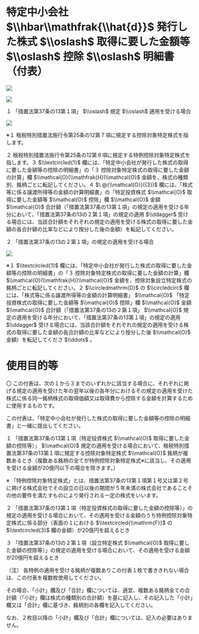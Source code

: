 # 特定中小会社 $\\hbar\\mathfrak{\\hat{d}}$ 発行した株式 $\\oslash$ 取得に要した金額等 $\\oslash$ 控除 $\\oslash$ 明細書（付表）

![](https://www.nta.go.jp/tmp/9d459186-66b9-49b6-913b-c2944b674333/images/77f207288647690f82f2e2ccb0c7b2d41602038de7fa248bfd0d7d47efdc6e00.jpg)

![](https://www.nta.go.jp/tmp/9d459186-66b9-49b6-913b-c2944b674333/images/8779c4d954e9da19f6da33645a5e9ba7fe2736b44b23d8e1c143b671eeeb7fd7.jpg)

１ 「措置法第37条の13第１項」 $\\oslash$ 規定 $\\oslash$ 適用を受ける場合

![](https://www.nta.go.jp/tmp/9d459186-66b9-49b6-913b-c2944b674333/images/e87b51529acb23a66d40872cf894422a10f050591123ede3ca675ab81b3b4da4.jpg)

※１ 租税特別措置法施行令第25条の12第７項に規定する控除対象特定株式を指します。

２ 租税特別措置法施行令第25条の12第８項に規定する特例控除対象特定株式を指します。３ $\\textcircled{1}$ 欄には、「特定中小会社が発行した株式の取得に要した金額等の控除の明細書」の「３ 控除対象特定株式の取得に要した金額の計算」欄 $\\mathcal{O}(\\mathfrak{H})\\mathcal{O}$ 金額を、株式の種類別、銘柄ごとに転記してください。４ $\ @{\\mathcal{O}}({3})$ 欄には、「株式等に係る譲渡所得等の金額の計算明細書」の「特定投資株式 $\\mathcal{O}$ 取得に要した金額等 $\\mathcal{O}$ 控除」欄 $\\mathcal{O}$ 金額 $\\mathcal{O}$ 合計額（「措置法第37条の13第１項」の規定の適用を受ける年分において、「措置法第37条の13の２第１項」の規定の適用 $\\ddagger$ 受ける場合には、当該合計額をそれぞれの規定の適用を受ける株式の取得に要した金額の各合計額の比率などにより按分した後の金額）を転記してください。

２ 「措置法第37条の13の２第１項」の規定の適用を受ける場合

![](https://www.nta.go.jp/tmp/9d459186-66b9-49b6-913b-c2944b674333/images/1bc3f9aff65dd1728ef50a57e169b9cab2c2031d80fe98fb1a85f84e89a23dff.jpg)

※１ $\\textcircled{1}$ 欄には、「特定中小会社が発行した株式の取得に要した金額等の控除の明細書」の「３ 控除対象特定株式の取得に要した金額の計算」欄 $\\mathcal{O}(\\mathfrak{H})\\mathcal{O}$ 金額を、控除対象設立特定株式の銘柄ごとに転記してください。２ $\\circledmathrm{D}$ の $\\circledcirc$ 欄には、「株式等に係る譲渡所得等の金額の計算明細書」 $\\mathcal{O}$ 「特定投資株式の取得に要した金額等 $\\mathcal{O}$ 控除」欄 $\\mathcal{O}$ 金額 $\\mathcal{O}$ 合計額（「措置法第37条の13の２第１項」 $\\mathcal{O}$ 規定の適用を受ける年分において、「措置法第37条の13第１項」の規定の適用 $\\ddagger$ 受ける場合には、当該合計額をそれぞれの規定の適用を受ける株式の取得に要した金額の各合計額の比率などにより按分した後 $\\mathcal{O}$ 金額）を転記してくださ $\\ddots$ 。

# 使用目的等

〇 この付表は、次の１から３までのいずれかに該当する場合に、それぞれに掲げる規定の適用を受けた年の翌年以後の各年分におけるその規定の適用を受けた株式に係る同一銘柄株式の取得価額又は取得費から控除する金額を計算するために使用するものです。

この付表は、「特定中小会社が発行した株式の取得に要した金額等の控除の明細書」と一緒に提出してください。

１ 「措置法第37条の13第１項（特定投資株式 $\\mathcal{O}$ 取得に要した金額の控除等）」 $\\mathcal{O}$ 規定の適用を受ける場合において、租税特別措置法第37条の13第１項に規定する控除対象特定株式 $\\mathcal{O}$ 銘柄が複数あるとき（複数ある銘柄の全てが特例控除対象特定株式※に該当し、その適用を受ける金額が20億円以下の場合を除きます。）

※ 「特例控除対象特定株式」とは、措置法第37条の13第１項第１号又は第２号に掲げる株式会社でその設立の日以後の期間が５年未満の株式会社であることその他の要件を満たすものにより発行される一定の株式をいいます。

２ 「措置法第37条の13第１項（特定投資株式の取得に要した金額の控除等）」の規定の適用を受ける場合において、その適用を受ける金額のうち特例控除対象特定株式に係る部分（表面の１における $\\textcircled{\\mathrm{F}}$ の $\\textcircled{3}$ 欄の金額）が20億円を超えるとき

３ 「措置法第37条の13の２第１項（設立特定株式 $\\mathcal{O}$ 取得に要した金額の控除等）」の規定の適用を受ける場合において、その適用を受ける金額が20億円を超えるとき

（注） 各特例の適用を受ける銘柄が複数ありこの付表１枚で書ききれない場合は、この付表を複数枚使用してください。

その場合、「小計」欄及び「合計」欄については、適宜、複数ある銘柄全ての合計額（「小計」欄は株式の種類別の合計額）を基に記入し、その記入した「小計」欄又は「合計」欄に基づき、銘柄別の各欄を記入してください。

なお、２枚目以降の「小計」欄及び「合計」欄については、記入の必要はありません。